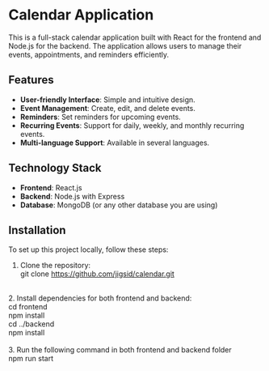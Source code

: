 # Calendar Application

This is a full-stack calendar application built with React for the frontend and Node.js for the backend. The application allows users to manage their events, appointments, and reminders efficiently.

## Features

- **User-friendly Interface**: Simple and intuitive design.
- **Event Management**: Create, edit, and delete events.
- **Reminders**: Set reminders for upcoming events.
- **Recurring Events**: Support for daily, weekly, and monthly recurring events.
- **Multi-language Support**: Available in several languages.

## Technology Stack

- **Frontend**: React.js
- **Backend**: Node.js with Express
- **Database**: MongoDB (or any other database you are using)

## Installation

To set up this project locally, follow these steps:

1. Clone the repository:<br>
   git clone https://github.com/jigsid/calendar.git<br>
<br>
2. Install dependencies for both frontend and backend:<br>
cd frontend<br>
npm install<br>
cd ../backend<br>
npm install<br>
<br>
3. Run the following command in both frontend and backend folder<br>
npm run start

